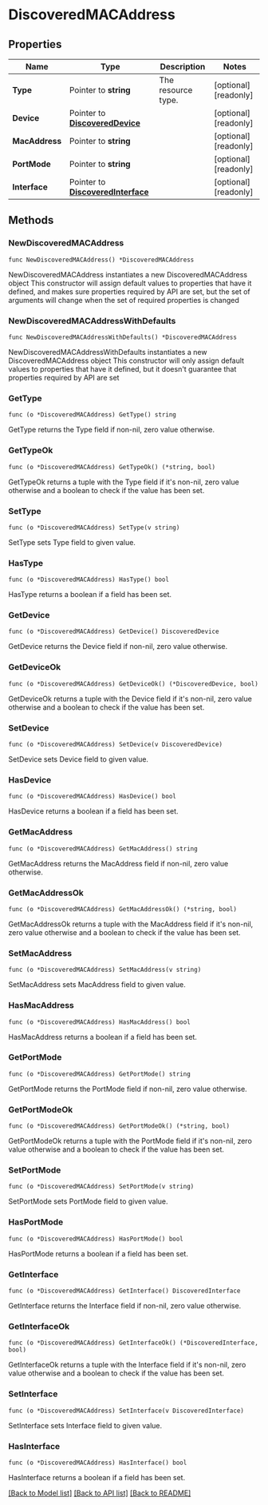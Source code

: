 # DiscoveredMACAddress

## Properties

Name | Type | Description | Notes
------------ | ------------- | ------------- | -------------
**Type** | Pointer to **string** | The resource type. | [optional] [readonly] 
**Device** | Pointer to [**DiscoveredDevice**](DiscoveredDevice.md) |  | [optional] [readonly] 
**MacAddress** | Pointer to **string** |  | [optional] [readonly] 
**PortMode** | Pointer to **string** |  | [optional] [readonly] 
**Interface** | Pointer to [**DiscoveredInterface**](DiscoveredInterface.md) |  | [optional] [readonly] 

## Methods

### NewDiscoveredMACAddress

`func NewDiscoveredMACAddress() *DiscoveredMACAddress`

NewDiscoveredMACAddress instantiates a new DiscoveredMACAddress object
This constructor will assign default values to properties that have it defined,
and makes sure properties required by API are set, but the set of arguments
will change when the set of required properties is changed

### NewDiscoveredMACAddressWithDefaults

`func NewDiscoveredMACAddressWithDefaults() *DiscoveredMACAddress`

NewDiscoveredMACAddressWithDefaults instantiates a new DiscoveredMACAddress object
This constructor will only assign default values to properties that have it defined,
but it doesn't guarantee that properties required by API are set

### GetType

`func (o *DiscoveredMACAddress) GetType() string`

GetType returns the Type field if non-nil, zero value otherwise.

### GetTypeOk

`func (o *DiscoveredMACAddress) GetTypeOk() (*string, bool)`

GetTypeOk returns a tuple with the Type field if it's non-nil, zero value otherwise
and a boolean to check if the value has been set.

### SetType

`func (o *DiscoveredMACAddress) SetType(v string)`

SetType sets Type field to given value.

### HasType

`func (o *DiscoveredMACAddress) HasType() bool`

HasType returns a boolean if a field has been set.

### GetDevice

`func (o *DiscoveredMACAddress) GetDevice() DiscoveredDevice`

GetDevice returns the Device field if non-nil, zero value otherwise.

### GetDeviceOk

`func (o *DiscoveredMACAddress) GetDeviceOk() (*DiscoveredDevice, bool)`

GetDeviceOk returns a tuple with the Device field if it's non-nil, zero value otherwise
and a boolean to check if the value has been set.

### SetDevice

`func (o *DiscoveredMACAddress) SetDevice(v DiscoveredDevice)`

SetDevice sets Device field to given value.

### HasDevice

`func (o *DiscoveredMACAddress) HasDevice() bool`

HasDevice returns a boolean if a field has been set.

### GetMacAddress

`func (o *DiscoveredMACAddress) GetMacAddress() string`

GetMacAddress returns the MacAddress field if non-nil, zero value otherwise.

### GetMacAddressOk

`func (o *DiscoveredMACAddress) GetMacAddressOk() (*string, bool)`

GetMacAddressOk returns a tuple with the MacAddress field if it's non-nil, zero value otherwise
and a boolean to check if the value has been set.

### SetMacAddress

`func (o *DiscoveredMACAddress) SetMacAddress(v string)`

SetMacAddress sets MacAddress field to given value.

### HasMacAddress

`func (o *DiscoveredMACAddress) HasMacAddress() bool`

HasMacAddress returns a boolean if a field has been set.

### GetPortMode

`func (o *DiscoveredMACAddress) GetPortMode() string`

GetPortMode returns the PortMode field if non-nil, zero value otherwise.

### GetPortModeOk

`func (o *DiscoveredMACAddress) GetPortModeOk() (*string, bool)`

GetPortModeOk returns a tuple with the PortMode field if it's non-nil, zero value otherwise
and a boolean to check if the value has been set.

### SetPortMode

`func (o *DiscoveredMACAddress) SetPortMode(v string)`

SetPortMode sets PortMode field to given value.

### HasPortMode

`func (o *DiscoveredMACAddress) HasPortMode() bool`

HasPortMode returns a boolean if a field has been set.

### GetInterface

`func (o *DiscoveredMACAddress) GetInterface() DiscoveredInterface`

GetInterface returns the Interface field if non-nil, zero value otherwise.

### GetInterfaceOk

`func (o *DiscoveredMACAddress) GetInterfaceOk() (*DiscoveredInterface, bool)`

GetInterfaceOk returns a tuple with the Interface field if it's non-nil, zero value otherwise
and a boolean to check if the value has been set.

### SetInterface

`func (o *DiscoveredMACAddress) SetInterface(v DiscoveredInterface)`

SetInterface sets Interface field to given value.

### HasInterface

`func (o *DiscoveredMACAddress) HasInterface() bool`

HasInterface returns a boolean if a field has been set.


[[Back to Model list]](../README.md#documentation-for-models) [[Back to API list]](../README.md#documentation-for-api-endpoints) [[Back to README]](../README.md)


